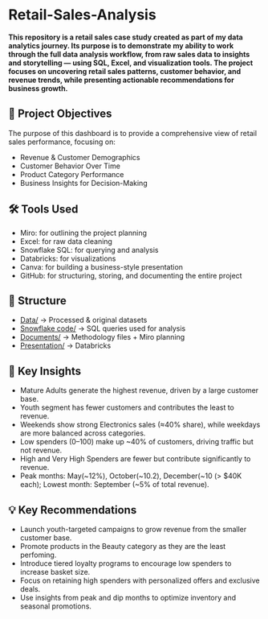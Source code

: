 # Retail-Sales-Analysis
**This repository is a retail sales case study created as part of my data analytics journey. Its purpose is to demonstrate my ability to work through the full data analysis workflow, from raw sales data to insights and storytelling — using SQL, Excel, and visualization tools. The project focuses on uncovering retail sales patterns, customer behavior, and revenue trends, while presenting actionable recommendations for business growth.**

## 🎯 Project Objectives
The purpose of this dashboard is to provide a comprehensive view of retail sales performance, focusing on:
- Revenue & Customer Demographics
- Customer Behavior Over Time
- Product Category Performance
- Business Insights for Decision-Making
  
## 🛠️ Tools Used
- Miro: for outlining the project planning
- Excel: for raw data cleaning
- Snowflake SQL: for querying and analysis
- Databricks: for visualizations
- Canva: for building a business-style presentation
- GitHub: for structuring, storing, and documenting the entire project

## 📂 Structure  
- [Data/](data) → Processed & original datasets  
- [Snowflake code/](snowflake/code) → SQL queries used for analysis   
- [Documents/](docs/documents) → Methodology files + Miro planning
- [Presentation/](docs/presentation) → Databricks

## 🔑 Key Insights
- Mature Adults generate the highest revenue, driven by a large customer base.
- Youth segment has fewer customers and contributes the least to revenue.
- Weekends show strong Electronics sales (≈40% share), while weekdays are more balanced across categories.
- Low spenders (0–100) make up ~40% of customers, driving traffic but not revenue.
- High and Very High Spenders are fewer but contribute significantly to revenue.
- Peak months: May(~12%), October(~10.2), December(~10 (> $40K each); Lowest month: September (~5% of total revenue).

## 💡 Key Recommendations

- Launch youth-targeted campaigns to grow revenue from the smaller customer base.
- Promote products in the Beauty category as they are the least perfoming.
- Introduce tiered loyalty programs to encourage low spenders to increase basket size.
- Focus on retaining high spenders with personalized offers and exclusive deals.
- Use insights from peak and dip months to optimize inventory and seasonal promotions.
